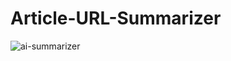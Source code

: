 # Article-URL-Summarizer

![ai-summarizer](https://github.com/Thati05/Article-URL-Summarizer/assets/151874357/43b125c4-933f-4660-bb74-27d6d276d223)

